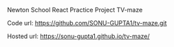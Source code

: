 Newton School React Practice Project TV-maze

Code url: https://github.com/SONU-GUPTA1/tv-maze.git

Hosted url: https://sonu-gupta1.github.io/tv-maze/

